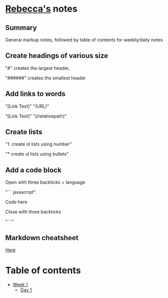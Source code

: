 # [Rebecca's](https://github.com/rebecca-romeo) notes


## Summary
General markup notes, followed by table of contents for weekly/daily notes

## Create headings of various size
"#" creates the largest header,

"######" creates the smallest header

## Add links to words
"[Link Text]" "(URL)"

"[Link Text]" "(/relativepath)"

## Create lists

"1. create ol lists using number"

"* create ul lists using bullets"

## Add a code block
Open with three backticks + language

"``` javascript".

Code here

Close with three backticks

 "```"

 ## Markdown cheatsheet
 [Here](https://github.com/adam-p/markdown-here/wiki/Markdown-Cheatsheet)

# Table of contents
* [Week 1](/Week_1/)
  * [Day 1](/Week_1/Day_1/)

